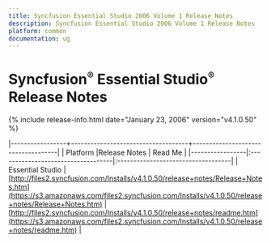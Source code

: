 ```yaml
---
title: Syncfusion Essential Studio 2006 Volume 1 Release Notes  
description: Syncfusion Essential Studio 2006 Volume 1 Release Notes  
platform: common
documentation: ug
---
```


# Syncfusion<sup style="font-size:70%">&reg;</sup>   Essential Studio<sup style="font-size:70%">&reg;</sup> Release Notes  

{% include release-info.html date="January 23, 2006"  version="v4.1.0.50" %} 

|-----------------+------------------------------------+------------------------------------|
|   Platform      |Release Notes                       | Read Me                            |
|-----------------|:-----------------------------------|:-----------------------------------|
| Essential Studio  | [http://files2.syncfusion.com/Installs/v4.1.0.50/release+notes/Release+Notes.htm](https://s3.amazonaws.com/files2.syncfusion.com/Installs/v4.1.0.50/release+notes/Release+Notes.htm) | [http://files2.syncfusion.com/Installs/v4.1.0.50/release+notes/readme.htm](https://s3.amazonaws.com/files2.syncfusion.com/Installs/v4.1.0.50/release+notes/readme.htm) |



